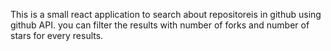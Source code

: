 
This is a small react application to search about repositoreis in github using github API.
you can filter the results with number of forks and number of stars for every results.

